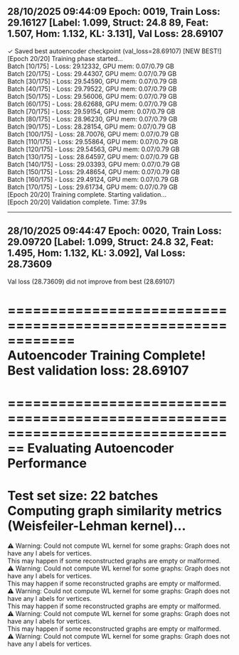 28/10/2025 09:44:09 Epoch: 0019, Train Loss: 29.16127 [Label: 1.099, Struct: 24.8
89, Feat: 1.507, Hom: 1.132, KL: 3.131], Val Loss: 28.69107                      
-------------------------------------------------------------------------------- 
                                                                                 
✓ Saved best autoencoder checkpoint (val_loss=28.69107) [NEW BEST!]              
[Epoch 20/20] Training phase started...                                          
  Batch [10/175] - Loss: 29.12332, GPU mem: 0.07/0.79 GB                         
  Batch [20/175] - Loss: 29.44307, GPU mem: 0.07/0.79 GB                         
  Batch [30/175] - Loss: 29.54590, GPU mem: 0.07/0.79 GB                         
  Batch [40/175] - Loss: 29.79522, GPU mem: 0.07/0.79 GB                         
  Batch [50/175] - Loss: 29.56006, GPU mem: 0.07/0.79 GB                         
  Batch [60/175] - Loss: 28.62688, GPU mem: 0.07/0.79 GB                         
  Batch [70/175] - Loss: 29.59154, GPU mem: 0.07/0.79 GB                         
  Batch [80/175] - Loss: 28.96230, GPU mem: 0.07/0.79 GB                         
  Batch [90/175] - Loss: 28.28154, GPU mem: 0.07/0.79 GB                         
  Batch [100/175] - Loss: 28.70076, GPU mem: 0.07/0.79 GB                        
  Batch [110/175] - Loss: 29.55864, GPU mem: 0.07/0.79 GB                        
  Batch [120/175] - Loss: 29.54563, GPU mem: 0.07/0.79 GB                        
  Batch [130/175] - Loss: 28.64597, GPU mem: 0.07/0.79 GB                        
  Batch [140/175] - Loss: 29.03393, GPU mem: 0.07/0.79 GB                        
  Batch [150/175] - Loss: 29.48654, GPU mem: 0.07/0.79 GB                        
  Batch [160/175] - Loss: 29.49124, GPU mem: 0.07/0.79 GB                        
  Batch [170/175] - Loss: 29.61734, GPU mem: 0.07/0.79 GB                        
[Epoch 20/20] Training complete. Starting validation...                          
[Epoch 20/20] Validation complete. Time: 37.9s                                   
                                                                                 
-------------------------------------------------------------------------------- 
28/10/2025 09:44:47 Epoch: 0020, Train Loss: 29.09720 [Label: 1.099, Struct: 24.8
32, Feat: 1.495, Hom: 1.132, KL: 3.092], Val Loss: 28.73609                      
-------------------------------------------------------------------------------- 
                                                                                 
  Val loss (28.73609) did not improve from best (28.69107)                       
                                                                                 
============================================================                     
Autoencoder Training Complete!                                                   
Best validation loss: 28.69107                                                   
============================================================                     
                                                                                 
                                                                                 
================================================================================ 
Evaluating Autoencoder Performance                                               
================================================================================ 
Test set size: 22 batches                                                        
Computing graph similarity metrics (Weisfeiler-Lehman kernel)...                 
================================================================================ 
                                                                                 
⚠ Warning: Could not compute WL kernel for some graphs: Graph does not have any l
abels for vertices.                                                              
  This may happen if some reconstructed graphs are empty or malformed.           
⚠ Warning: Could not compute WL kernel for some graphs: Graph does not have any l
abels for vertices.                                                              
  This may happen if some reconstructed graphs are empty or malformed.           
⚠ Warning: Could not compute WL kernel for some graphs: Graph does not have any l
abels for vertices.                                                              
  This may happen if some reconstructed graphs are empty or malformed.           
⚠ Warning: Could not compute WL kernel for some graphs: Graph does not have any l
abels for vertices.                                                              
  This may happen if some reconstructed graphs are empty or malformed.           
⚠ Warning: Could not compute WL kernel for some graphs: Graph does not have any l
abels for vertices.
